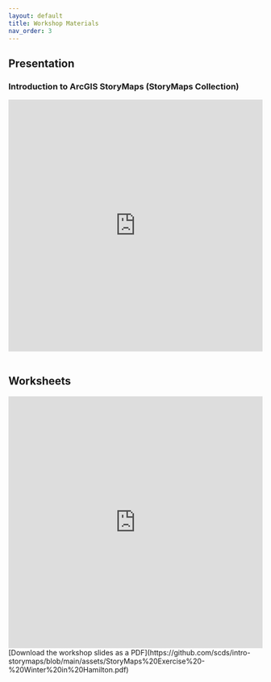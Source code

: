 ```yaml
---
layout: default
title: Workshop Materials
nav_order: 3
---
```


## Presentation
### Introduction to ArcGIS StoryMaps (StoryMaps Collection)
<div style="position:relative;">
<iframe src="https://storymaps.arcgis.com/collections/477f5141bd04436ab0387cb0352c9dd9" width="100%" height="500px" frameborder="0" allowfullscreen allow="geolocation"></iframe>
</div>
<br>

## Worksheets
<div style="position:relative;">
<iframe src="https://storymaps.arcgis.com/stories/765d89105a4a4b10ac4ee95b1cef8183?header" width="100%" height="500px" frameborder="0" allowfullscreen allow="geolocation"></iframe>
</div>
[Download the workshop slides as a PDF](https://github.com/scds/intro-storymaps/blob/main/assets/StoryMaps%20Exercise%20-%20Winter%20in%20Hamilton.pdf)
<br>
